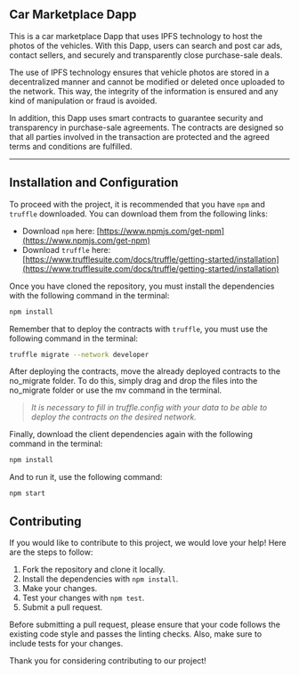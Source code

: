 ## Car Marketplace Dapp
This is a car marketplace Dapp that uses IPFS technology to host the photos of the vehicles. With this Dapp, users can search and post car ads, contact sellers, and securely and transparently close purchase-sale deals.

The use of IPFS technology ensures that vehicle photos are stored in a decentralized manner and cannot be modified or deleted once uploaded to the network. This way, the integrity of the information is ensured and any kind of manipulation or fraud is avoided.

In addition, this Dapp uses smart contracts to guarantee security and transparency in purchase-sale agreements. The contracts are designed so that all parties involved in the transaction are protected and the agreed terms and conditions are fulfilled.

---

## Installation and Configuration

To proceed with the project, it is recommended that you have `npm` and `truffle` downloaded. You can download them from the following links:
- Download `npm` here: [https://www.npmjs.com/get-npm](https://www.npmjs.com/get-npm)
- Download `truffle` here: [https://www.trufflesuite.com/docs/truffle/getting-started/installation](https://www.trufflesuite.com/docs/truffle/getting-started/installation)

Once you have cloned the repository, you must install the dependencies with the following command in the terminal:
```sh
npm install
```
Remember that to deploy the contracts with `truffle`, you must use the following command in the terminal:
```sh
truffle migrate --network developer
```
After deploying the contracts, move the already deployed contracts to the no_migrate folder. To do this, simply drag and drop the files into the no_migrate folder or use the mv command in the terminal.

>*It is necessary to fill in truffle.config with your data to be able to deploy the contracts on the desired network.*

Finally, download the client dependencies again with the following command in the terminal:
```sh
npm install
```
And to run it, use the following command:
```sh
npm start
```
## Contributing

If you would like to contribute to this project, we would love your help! Here are the steps to follow:

1. Fork the repository and clone it locally.
2. Install the dependencies with `npm install`.
3. Make your changes.
4. Test your changes with `npm test`.
5. Submit a pull request.

Before submitting a pull request, please ensure that your code follows the existing code style and passes the linting checks. Also, make sure to include tests for your changes.

Thank you for considering contributing to our project!







